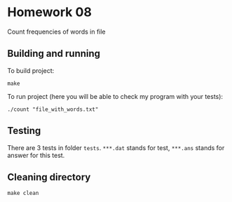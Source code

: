 # Homework 08
Count frequencies of words in file

## Building and running
To build project:
```
make
```

To run project (here you will be able to check my program with your tests):
```
./count "file_with_words.txt"
```

## Testing
There are 3 tests in folder `tests`. `***.dat` stands for test, `***.ans` stands for answer for this test.

## Cleaning directory
```
make clean
```
